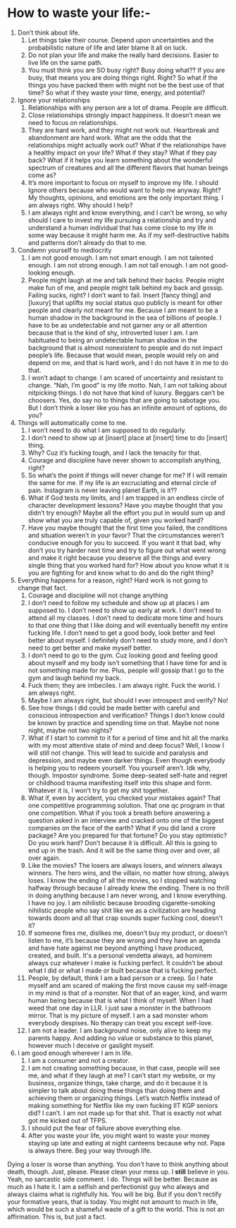 # **How to waste your life**:-

1. Don’t think about life.
   1. Let things take their course. Depend upon uncertainties and the probabilistic nature of life and later blame it all on luck.
   2. Do not plan your life and make the really hard decisions. Easier to live life on the same path.
   3. You must think you are SO busy right? Busy doing what?? If you are busy, that means you are doing things right. Right? So what if the things you have packed them with might not be the best use of that time? So what if they waste your time, energy, and potential?
2. Ignore your relationships
   1. Relationships with any person are a lot of drama. People are difficult.
   2. Close relationships strongly impact happiness. It doesn’t mean we need to focus on relationships.
   3. They are hard work, and they might not work out. Heartbreak and abandonment are hard work. What are the odds that the relationships might actually work out? What if the relationships have a healthy impact on your life? What if they stay? What if they pay back? What if it helps you learn something about the wonderful spectrum of creatures and all the different flavors that human beings come as?
   4. It’s more important to focus on myself to improve my life. I should Ignore others because who would want to help me anyway. Right? My thoughts, opinions, and emotions are the only important thing. I am always right. Why should I help?
   5. I am always right and know everything, and I can’t be wrong, so why should I care to invest my life pursuing a relationship and try and understand a human individual that has come close to my life in some way because it might harm me. As if my self-destructive habits and patterns don’t already do that to me.
3. Condemn yourself to mediocrity
   1. I am not good enough. I am not smart enough. I am not talented enough. I am not strong enough. I am not tall enough. I am not good-looking enough.
   2. People might laugh at me and talk behind their backs. People might make fun of me, and people might talk behind my back and gossip. Failing sucks, right? I don’t want to fail. Insert [fancy thing] and [luxury] that uplifts my social status quo publicly is meant for other people and clearly not meant for me. Because I am meant to be a human shadow in the background in the sea of billions of people. I have to be as undetectable and not garner any or all attention because that is the kind of shy, introverted loser I am. I am habituated to being an undetectable human shadow in the background that is almost nonexistent to people and do not impact people’s life. Because that would mean, people would rely on and depend on me, and that is hard work, and I do not have it in me to do that.
   3. I won’t adapt to change. I am scared of uncertainty and resistant to change. “Nah, I’m good” is my life motto. Nah, I am not talking about nitpicking things. I do not have that kind of luxury. Beggars can’t be choosers. Yes, do say no to things that are going to sabotage you. But I don’t think a loser like you has an infinite amount of options, do you?
5. Things will automatically come to me.
   1. I won’t need to do what I am supposed to do regularly.
   2. I don’t need to show up at [insert] place at [insert] time to do [insert] thing.
   3. Why? Cuz it’s fucking tough, and I lack the tenacity for that.
   4. Courage and discipline have never shown to accomplish anything, right?
   5. So what’s the point if things will never change for me? If I will remain the same for me. If my life is an excruciating and eternal circle of pain. Instagram is never leaving planet Earth, is it??
   6. What if God tests my limits, and I am trapped in an endless circle of character development lessons? Have you maybe thought that you didn’t try enough? Maybe all the effort you put in would sum up and show what you are truly capable of, given you worked hard?
   7. Have you maybe thought that the first time you failed, the conditions and situation weren’t in your favor? That the circumstances weren’t conducive enough for you to succeed. If you want it that bad, why don’t you try harder next time and try to figure out what went wrong and make it right because you deserve all the things and every single thing that you worked hard for? How about you know what it is you are fighting for and know what to do and do the right thing?
7. Everything happens for a reason, right? Hard work is not going to change that fact.
   1. Courage and discipline will not change anything
   2. I don’t need to follow my schedule and show up at places I am supposed to. I don’t need to show up early at work. I don’t need to attend all my classes. I don’t need to dedicate more time and hours to that one thing that I like doing and will eventually benefit my entire fucking life. I don’t need to get a good body, look better and feel better about myself. I definitely don’t need to study more, and I don’t need to get better and make myself better.
   3. I don’t need to go to the gym. Cuz looking good and feeling good about myself and my body isn’t something that I have time for and is not something made for me. Plus, people will gossip that I go to the gym and laugh behind my back.
   4. Fuck them; they are imbeciles. I am always right.  Fuck the world. I am always right.
   5. Maybe I am always right, but should I ever introspect and verify? No!
   6. See how things I did could be made better with careful and conscious introspection and verification? Things I don’t know could be known by practice and spending time on that. Maybe not none night, maybe not two nights?
   7. What if I start to commit to it for a period of time and hit all the marks with my most attentive state of mind and deep focus? Well, I know I will still not change. This will lead to suicide and paralysis and depression, and maybe even darker things. Even though everybody is helping you to redeem yourself. You yourself aren’t. Idk why, though. Impostor syndrome. Some deep-seated self-hate and regret or childhood trauma manifesting itself into this shape and form. Whatever it is, I won’t try to get my shit together.
   8. What if, even by accident, you checked your mistakes again? That one competitive programming solution. That one qc program in that one competition. What if you took a breath before answering a question asked in an interview and cracked onto one of the biggest companies on the face of the earth? What if you did land a crore package? Are you prepared for that fortune? Do you stay optimistic? Do you work hard? Don’t because it is difficult. All this is going to end up in the trash. And it will be the same thing over and over, all over again.
   9. Like the movies? The losers are always losers, and winners always winners. The hero wins, and the villain, no matter how strong, always loses. I know the ending of all the movies, so I stopped watching halfway through because I already knew the ending. There is no thrill in doing anything because I am never wrong, and I know everything. I have no joy. I am nihilistic because brooding cigarette-smoking nihilistic people who say shit like we as a civilization are heading towards doom and all that crap sounds super fucking cool, doesn't it?
   10. If someone fires me, dislikes me, doesn’t buy my product, or doesn’t listen to me, it’s because they are wrong and they have an agenda and have hate against me beyond anything I have produced, created, and built. It's a personal vendetta always, ad hominem always cuz whatever I make is fucking perfect. It couldn’t be about what I did or what I made or built because that is fucking perfect.
   11. People, by default, think I am a bad person or a creep. So I hate myself and am scared of making the first move cause my self-image in my mind is that of a monster. Not that of an eager, kind, and warm human being because that is what I think of myself. When I had weed that one day in LLR. I just saw a monster in the bathroom mirror. That is my picture of myself. I am a sad monster whom everybody despises. No therapy can treat you except self-love.
   12. I am not a leader. I am background noise, only alive to keep my parents happy. And adding no value or substance to this planet, however much I deceive or gaslight myself.
8. I am good enough wherever I am in life. 
   1. I am a consumer and not a creator.
   2. I am not creating something because, in that case, people will see me, and what if they laugh at me? I can’t start my website, or my business, organize things, take charge, and do it because it is simpler to talk about doing these things than doing them and achieving them or organizing things. Let’s watch Netflix instead of making something for Netflix like my own fucking IIT KGP seniors did? I can’t. I am not made up for that shit. That is exactly not what got me kicked out of TFPS.
   3. I should put the fear of failure above everything else.
   4. After you waste your life, you might want to waste your money staying up late and eating at night canteens because why not. Papa is always there. Beg your way through life.
  
Dying a loser is worse than anything. You don't have to think anything about death, though. Just, please. Please clean your mess up. I **still** believe in you. Yeah, no sarcastic side comment. I do. Things will be better. Because as much as I hate it. I am a selfish and perfectionist guy who always and always claims what is rightfully his. You will be big. But if you don't rectify your formative years, that is today. You might not amount to much in life, which would be such a shameful waste of a gift to the world. This is not an affirmation. This is, but just a fact.
